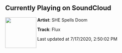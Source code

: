 ## Currently Playing on SoundCloud

[<img align="left" width="100" src="https://i1.sndcdn.com/artworks-252WPXSdqr31tZM7-jM80rQ-t50x50.png">](https://soundcloud.com/shespellsdoom/flux)

**Artist**: SHE Spells Doom 

**Track**: Flux

Last updated at 7/17/2020, 2:50:02 PM
